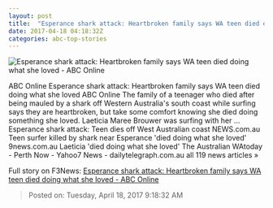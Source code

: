 ```yaml
---
layout: post
title:  "Esperance shark attack: Heartbroken family says WA teen died doing what she loved - ABC Online"
date: 2017-04-18 04:18:32Z
categories: abc-top-stories
---
```


![Esperance shark attack: Heartbroken family says WA teen died doing what she loved - ABC Online](http://www.abc.net.au/news/image/8450366-1x1-700x700.jpg)

ABC Online Esperance shark attack: Heartbroken family says WA teen died doing what she loved ABC Online The family of a teenager who died after being mauled by a shark off Western Australia's south coast while surfing says they are heartbroken, but take some comfort knowing she died doing something she loved. Laeticia Maree Brouwer was surfing with her ... Esperance shark attack: Teen dies off West Australian coast NEWS.com.au Teen surfer killed by shark near Esperance 'died doing what she loved' 9news.com.au Laeticia 'died doing what she loved' The Australian WAtoday - Perth Now - Yahoo7 News - dailytelegraph.com.au all 119 news articles »


Full story on F3News: [Esperance shark attack: Heartbroken family says WA teen died doing what she loved - ABC Online](http://www.f3nws.com/n/reQPGB)

> Posted on: Tuesday, April 18, 2017 9:18:32 AM
